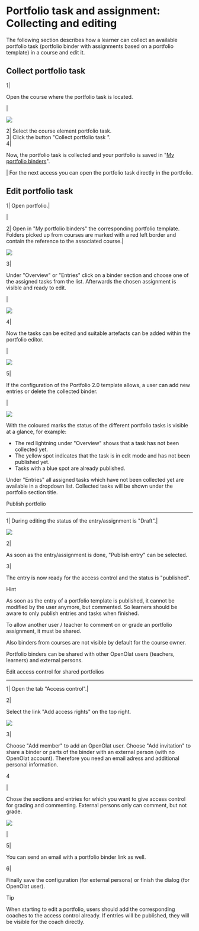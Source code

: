 #  Portfolio task and assignment: Collecting and editing

The following section describes how a learner can collect an available
portfolio task (portfolio binder with assignments based on a portfolio
template) in a course and edit it.

Collect portfolio task  
---  
1|

Open the course where the portfolio task is located.

|

![](assets/pf_course_collect_assigment_EN.png)  
  
2| Select the course element portfolio task.  
3| Click the button "Collect portfolio task ".  
4|

Now, the portfolio task is collected and your portfolio is saved in "[My
portfolio binders](My+portfolio+binders.html)".  
  
  
| For the next access you can open the portfolio task directly in the
portfolio.  
  
  

  

Edit portfolio task  
---  
1| Open portfolio.|

  

|

  

  
  
  
2| Open in "My portfolio binders" the corresponding portfolio template.
Folders picked up from courses are marked with a red left border and contain
the reference to the associated course.|

![](assets/1e_portfolio.png)  
  
3|

Under "Overview" or "Entries" click on a binder section and choose one of the
assigned tasks from the list. Afterwards the chosen assignment is visible and
ready to edit.

|

![](assets/3e_portfolio.png)  
  
4|

Now the tasks can be edited and suitable artefacts can be added within the
portfolio editor.

|

![](assets/4_Portfolio.png)  
  
5|

If the configuration of the Portfolio 2.0 template allows, a user can add new
entries or delete the collected binder.

|

![](assets/5_Portfolio.png)  
  
  

With the coloured marks the status of the different portfolio tasks is visible
at a glance, for example:

  * The red lightning under "Overview" shows that a task has not been collected yet.
  * The yellow spot indicates that the task is in edit mode and has not been published yet.
  * Tasks with a blue spot are already published.

Under "Entries" all assigned tasks which have not been collected yet are
available in a dropdown list. Collected tasks will be shown under the
portfolio section title.

Publish portfolio  
  
---  
1| During editing the status of the entry/assignment is "Draft".|

  
![](assets/pf_entry_publish_EN.png)  
  
  
  
2|

As soon as the entry/assignment is done, "Publish entry" can be selected.  
  
3|

The entry is now ready for the access control and the status is "published".  
  
Hint

As soon as the entry of a portfolio template is published, it cannot be
modified by the user anymore, but commented. So learners should be aware to
only publish entries and tasks when finished.

  

To allow another user / teacher to comment on or grade an portfolio
assignment, it must be shared.

Also binders from courses are not visible by default for the course owner.

Portfolio binders can be shared with other OpenOlat users (teachers, learners)
and external persons.

Edit access control for shared portfolios  
  
---  
1| Open the tab "Access control".|

  
  
  
2|

Select the link "Add access rights" on the top right.

![](assets/portfolio_access_control.png)  
  
3|

Choose "Add member" to add an OpenOlat user. Choose "Add invitation" to share
a binder or parts of the binder with an external person (with no OpenOlat
account). Therefore you need an email adress and additional personal
information.  
  
4

|

Chose the sections and entries for which you want to give access control for
grading and commenting. External persons only can comment, but not grade.

![](assets/pf_access_control_rights_EN.png)

|

  
  
  
5|

You can send an email with a portfolio binder link as well.  
  
6|

Finally save the configuration (for external persons) or finish the dialog
(for OpenOlat user).  
  
Tip

When starting to edit a portfolio, users should add the corresponding coaches
to the access control already. If entries will be published, they will be
visible for the coach directly.

  

  

  

